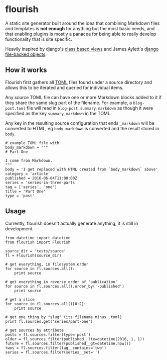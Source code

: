 flourish
========

A static site generator built around the idea that combining Markdown files
and templates is **not enough** for anything but the most basic needs, and
that enabling plugins is mostly a panacea for being able to really develop
functionality that is site specific.

Heavily inspired by django's [class based views][cbv] and James Aylett's
[django file-backed objects][dfbo].


How it works
------------
Flourish first gathers all [TOML][toml] files found under a source directory
and allows this to be iterated and queried for individual items.

Any source TOML file can have one or more Markdown blocks added to it
if they share the same slug part of the filename. For example, a
`blog-post.toml` file will read in `blog-post.summary.markdown` as
though it were specified as the key `summary_markdown` in the TOML.

Any key in the resulting source configuration that ends `_markdown`
will be converted to HTML, eg `body_markdown` is converted and the 
result stored in `body`.

    # example TOML file with 
    body_markdown = """
    # Part One

    I come from Markdown.
    """
    body = 'I get replaced with HTML created from `body_markdown` above'
    category = 'article'
    published = 2016-06-04T11:00:00Z
    series = 'series-in-three-parts'
    tag = ['series', 'one']
    title = 'Part One'
    type = 'post'


Usage
-----

Currently, flourish doesn't actually generate anything, it is still in
development.

    from datetime import datetime
    from flourish import Flourish

    source_dir = 'tests/source'
    fl = Flourish(source_dir)

    # get everything, in filesystem order
    for source in fl.sources.all():
        print source

    # get everything in reverse order of 'publication'
    for source in fl.sources.all().order_by('-published')
        print source

    # get a slice
    for source in fl.sources.all()[0:2]:
        print source

    # get one thing by "slug" (its filename minus .toml)
    print fl.sources.get('series/part-one')

    # get sources by attribute
    posts = fl.sources.filter(type='post')
    older = fl.sources.filter(published__lte=datetime(2016, 1, 1))
    future = fl.sources.filter(published__gt=datetime.now())
    twos = fl.sources.filter(tag__contains='two')
    series = fl.sources.filter(series__set='')



[toml]: https://github.com/toml-lang/toml
[cbv]: https://docs.djangoproject.com/en/stable/topics/class-based-views/
[dfbo]: https://github.com/jaylett/django-filebacked-objects
